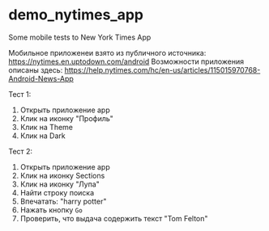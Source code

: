 # demo_nytimes_app
Some mobile tests to New York Times App

Мобильное приложенеи взято из публичного источника: https://nytimes.en.uptodown.com/android
Возможности приложения описаны здесь: https://help.nytimes.com/hc/en-us/articles/115015970768-Android-News-App

Тест 1: 
1. Открыть приложение app
2. Клик на иконку "Профиль"
3. Клик на Theme
4. Клик на Dark

Тест 2: 
1. Открыть приложение app
2. Клик на иконку Sections
2. Клик на иконку "Лупа"   
3. Найти строку поиcка
4. Впечатать: "harry potter"
5. Нажать кнопку `Go`   
6. Проверить, что выдача содержить текст "Tom Felton"




